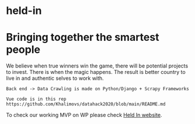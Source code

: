 # held-in
# Bringing together the smartest  people 
We believe when true winners win the game, there will be potential projects to invest. There is when the magic happens. The result is better country to live in and authentic selves to work with.

```
Back end -> Data Crawling is made on Python/Django + Scrapy Frameworks

Vue code is in this rep 
https://github.com/Khalimovs/datahack2020/blob/main/README.md
```

To check our working MVP on WP please check [Held In website](http://held-in.uz).
